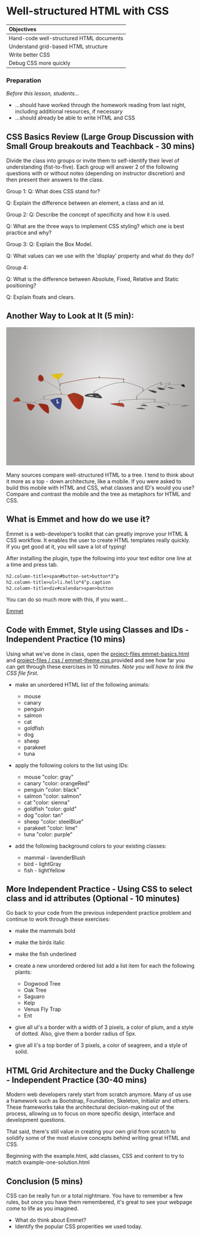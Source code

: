 <!--
title: Well-structured HTML with CSS
type: lesson
duration: "1:25"
creator:
    name: Ben Hulan
    city: SF
competencies: HTML and CSS
-->

# Well-structured HTML with CSS

| Objectives |
| :--- |
| Hand-code well-structured HTML documents |
| Understand grid-based HTML structure |
| Write better CSS |
| Debug CSS more quickly |


### Preparation

*Before this lesson, students...*

- ...should have worked through the homework reading from last night, including additional resources, if necessary
- ...should already be able to write HTML and CSS

## CSS Basics Review (Large Group Discussion with Small Group breakouts and Teachback - 30 mins)

Divide the class into groups or invite them to self-identify their level of understanding (fist-to-five). Each group will answer 2 of the following questions with or without notes (depending on instructor discretion) and then present their answers to the class.

Group 1:
Q: What does CSS stand for?
<!-- A: Cascading Style Sheets -->

Q: Explain the difference between an element, a class and an id.
<!-- A: HTML elements include div, h1, p, etc. In CSS an ID must be unique to the page whereas a class can be reused. -->


Group 2:
Q: Describe the concept of specificity and how it is used.
<!-- A: Specificity allows the browser to determine which CSS rule applies to a given element on a page:

* Lower css rules / declarations overwrite higher ones.
* More *specific* selectors beat less specific ones
    * id > class > tag
        * no number of tags can beat a class
        * no number of classes can beat an id
* Inline styles > Internal styles > External styles 
* `!important` trumps all of the above.
-->


Q: What are the three ways to implement CSS styling? which one is best practice and why?
<!-- A: Inline, internal and external style sheets. Inline is worst. Internal uses the HTML <style></style> tag. External offers separation of concerns -->


Group 3:
Q: Explain the Box Model.
<!-- A: HTML elements can have margin, border and padding properties. Margin is the space outside of the element's content. The border is the outer edge of the element. The padding is the space between the content and its border. -->


Q: What values can we use with the 'display' property and what do they do?
<!-- 
Block, Inline, Inline-block and None:

* An **inline** element has no line break before or after it. This makes the element sit on the same line as another element, but without formatting it like a block. It only takes up as much width as it needs (not the whole line). Inline places all your elements on a single line. The bad news is that it doesn't maintain their "box"ness

* A **block** element has some whitespace above and below it and does not tolerate any HTML elements next to it. This makes the element a block box. It won't let anything sit next to it on the page and takes up the full width.

* An **inline-block** element is placed as an inline element (on the same line as adjacent content), but it behaves as a block element. This makes the element a block box but will allow other elements to sit next to it on the same line.

* If you assign **none** as the value of the display, this will make the element and its content disappear from the page entirely!

-->

Group 4:

Q: What is the difference between Absolute, Fixed, Relative and Static positioning?
<!--  A:  
Specifying `position:absolute` _removes the element from the document_ and places it exactly where you tell it to be.

An element with fixed position is positioned relative to the browser window.  It will not move even if the window is scrolled, so a fixed positioned element will stay right where it is creating an effect a bit like the old school "frames" days.

HTML elements are positioned static by default. A `position:static` element is always positioned according to the normal flow of the page and are not affected by the top, bottom, left, and right properties.

Declaring `position:relative` allows you to position the element top, bottom, left, or right relative to where it would normally occur, relative to its parent div or container.
-->


Q: Explain floats and clears.
<!-- A: While floats make other elements aware of their location and get text hugs, clears make other elements aware and are told not to touch. -->


## Another Way to Look at It (5 min):

![Calder](calder-mobile.jpg)

Many sources compare well-structured HTML to a tree. I tend to think about it more as a top - down architecture, like a mobile.
If you were asked to build this mobile with HTML and CSS, what classes and ID's would you use?
Compare and contrast the mobile and the tree as metaphors for HTML and CSS.


## What is Emmet and how do we use it?

Emmet is a web-developer’s toolkit that can greatly improve your HTML & CSS workflow. It enables the user to create HTML templates really quickly. If you get good at it, you will save a lot of typing!

After installing the plugin, type the following into your text editor one line at a time and press tab.

```
h2.column-title>span#button-set>button*3^p
h2.column-title>ul>li.hello*4^p.caption
h2.column-title>div#calendar>span>button
```

You can do so much more with this, if you want...

[Emmet](http://docs.emmet.io/cheat-sheet/)


## Code with Emmet, Style using Classes and IDs - Independent Practice (10 mins)

Using what we've done in class, open the [project-files emmet-basics.html](project-files/emmet-basics.html) and [project-files / css / emmet-theme.css ](project-files/css/emmet-theme.css) provided and see how far you can get through these exercises in 10 minutes. *Note you will have to link the CSS file first.*

- make an unordered HTML list of the following animals:  
	- mouse  
	- canary  
	- penguin  
	- salmon  
	- cat  
	- goldfish  
	- dog  
	- sheep  
	- parakeet  
	- tuna  

- apply the following colors to the list using IDs:
    - mouse  "color: gray"
    - canary "color: orangeRed"
    - penguin "color: black"
    - salmon "color: salmon" 
    - cat "color: sienna"
    - goldfish "color: gold"  
    - dog "color: tan"  
    - sheep "color: steelBlue"
    - parakeet "color: lime"  
    - tuna "color: purple"

- add the following background colors to your existing classes:
    - mammal - lavenderBlush
    - bird - lightGray
    - fish - lightYellow


## More Independent Practice - Using CSS to select class and id attributes (Optional - 10 minutes)

Go back to your code from the previous independent practice problem and continue to work through these exercises:

- make the mammals bold
- make the birds italic
- make the fish underlined

- create a new unordered ordered list add a list item for each the following plants:

    - Dogwood Tree
    - Oak Tree
    - Saguaro
    - Kelp
    - Venus Fly Trap
    - Ent

- give all ul's a border with a width of 3 pixels, a color of plum, and a style of dotted. Also, give them a border radius of 5px.
- give all li's a top border of 3 pixels, a color of seagreen, and a style of solid.


## HTML Grid Architecture and the Ducky Challenge - Independent Practice (30-40 mins)

Modern web developers rarely start from scratch anymore. Many of us use a framework such as Bootstrap, Foundation, Skeleton, Initializr and others. These frameworks take the architectural decision-making out of the process, allowing us to focus on more specific design, interface and development questions.

That said, there's still value in creating your own grid from scratch to solidify some of the most elusive concepts behind writing great HTML and CSS.

Beginning with the example.html, add classes, CSS and content to try to match example-one-solution.html


## Conclusion (5 mins)

CSS can be really fun or a total nightmare. You have to remember a few rules, but once you have them remembered, it's great to see your webpage come to life as you imagined.

- What do think about Emmet?
- Identify the popular CSS properities we used today.
